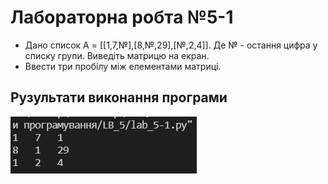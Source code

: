# Лабораторна робта №5-1
- Дано список А = [[1,7,№],[8,№,29],[№,2,4]]. Де № - остання цифра у списку групи. Виведіть матрицю на екран.
- Ввести три пробілу між елементами матриці. 

## Рузультати виконання програми
![5-1 result](https://github.com/whiteman1989/Python_lab_work_5/blob/master/images/work_res_5-1.jpg?raw=true)